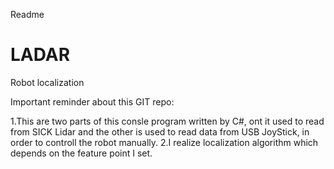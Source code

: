 Readme
# LADAR
Robot localization

Important reminder about this GIT repo:

1.This are two parts of this consle program written by C#, ont it  used to read from SICK Lidar and the other is used to read data from USB JoyStick, in order to controll the robot manually.
2.I realize localization algorithm which depends on the feature point I set.
